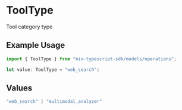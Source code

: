 # ToolType

Tool category type

## Example Usage

```typescript
import { ToolType } from "mix-typescript-sdk/models/operations";

let value: ToolType = "web_search";
```

## Values

```typescript
"web_search" | "multimodal_analyzer"
```